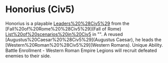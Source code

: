 # Honorius (Civ5)

Honorius is a playable [Leaders%20%28Civ5%29](leader) from the [Fall%20of%20Rome%20%28Civ5%29](Fall of Rome) [List%20of%20scenarios%20in%20Civ5](scenario) in "". A reused [Augustus%20Caesar%20%28Civ5%29](Augustus Caesar), he leads the [Western%20Roman%20%28Civ5%29](Western Romans).
Unique Ability.
Battle Enrollment - Western Roman Empire Legions will recruit defeated enemies to their side.